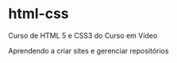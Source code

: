 # html-css
 Curso de HTML 5 e CSS3 do Curso em Vídeo

 Aprendendo a criar sites e gerenciar repositórios
